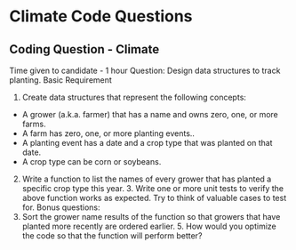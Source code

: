 # Climate Code Questions

## Coding Question - Climate 
Time given to candidate - 1 hour 
Question: Design data structures to track planting. 
Basic Requirement 
1. Create data structures that represent the following concepts: 
- A grower (a.k.a. farmer) that has a name and owns zero, one, or more farms. 
- A farm has zero, one, or more planting events.. 
- A planting event has a date and a crop type that was planted on that date. 
- A crop type can be corn or soybeans. 
2. Write a function to list the names of every grower that has planted a specific crop type 
this year. 3. Write one or more unit tests to verify the above function works as expected. Try to think 
of valuable cases to test for. 
Bonus questions: 
4. Sort the grower name results of the function so that growers that have planted more 
recently are ordered earlier. 5. How would you optimize the code so that the function will perform better? 
